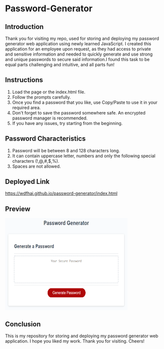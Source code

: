 # Password-Generator

## Introduction

Thank you for visiting my repo, used for storing and deploying my password generator web application using newly learned JavaScript. I created this application for an employee upon request, as they had access to private and sensitive information and needed to quickly generate and use strong and unique passwords to secure said information.I found this task to be equal parts challenging and intuitive, and all parts fun!

## Instructions

1. Load the page or the index.html file.
2. Follow the prompts carefully.
3. Once you find a password that you like, use Copy/Paste to use it in your required area.
4. Don't forget to save the password somewhere safe. An encrypted password manager is recommended.
5. If you have any issues, try starting from the beginning.

## Password Characteristics

1. Password will be between 8 and 128 characters long.
2. It can contain uppercase letter, numbers and only the following special characters (!,@,#,$,%).
3. Spaces are not allowed.

## Deployed Link

https://wdfhai.github.io/password-generator/index.html

## Preview

<img src="preview.png" width="400px" height="300px">

## Conclusion

This is my repository for storing and deploying my password generator web application. I hope you liked my work. Thank you for visiting. Cheers!
